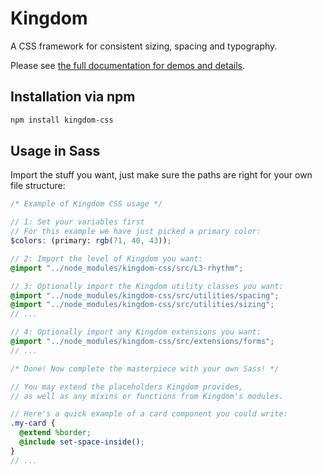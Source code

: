 # Kingdom

A CSS framework for consistent sizing, spacing and typography.

Please see [the full documentation for demos and details](https://bjuppa.github.io/kingdom/).

## Installation via npm

```bash
npm install kingdom-css
```

## Usage in Sass

Import the stuff you want, just make sure the paths are right for your own file structure:

```scss
/* Example of Kingdom CSS usage */

// 1: Set your variables first
// For this example we have just picked a primary color:
$colors: (primary: rgb(71, 40, 43));

// 2: Import the level of Kingdom you want:
@import "../node_modules/kingdom-css/src/L3-rhythm";

// 3: Optionally import the Kingdom utility classes you want:
@import "../node_modules/kingdom-css/src/utilities/spacing";
@import "../node_modules/kingdom-css/src/utilities/sizing";
// ...

// 4: Optionally import any Kingdom extensions you want:
@import "../node_modules/kingdom-css/src/extensions/forms";
// ...

/* Done! Now complete the masterpiece with your own Sass! */

// You may extend the placeholders Kingdom provides,
// as well as any mixins or functions from Kingdom's modules.

// Here's a quick example of a card component you could write:
.my-card {
  @extend %border;
  @include set-space-inside();
}
// ...
```
